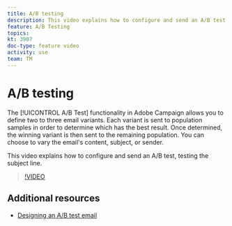 ```yaml
---
title: A/B testing
description: This video explains how to configure and send an A/B test in Adobe Campaign Standard,testing the subject line. 
feature: A/B Testing  
topics: 
kt: 3907
doc-type: feature video
activity: use
team: TM
---
```


# A/B testing 

The [!UICONTROL A/B Test] functionality in Adobe Campaign allows you to define two to three email variants. Each variant is sent to population samples in order to determine which has the best result. Once determined, the winning variant is then sent to the remaining population. You can choose to vary the email's content, subject, or sender.

This video explains how to configure and send an A/B test, testing the subject line.

>[!VIDEO](https://video.tv.adobe.com/v/18480?quality=12)

## Additional resources

* [Designing an A/B test email](https://docs.adobe.com/help/en/campaign-standard/using/communication-channels/email-messages/designing-an-a-b-test-email.html)
